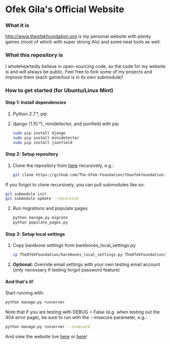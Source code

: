 # Ofek Gila's Official Website

### What it is
http://www.theofekfoundation.org is my personal website with plenty games (most of which with super strong AIs) and some neat tools as well.

### What this repository is
I wholeheartedly believe in open-sourcing code, so the code for my website is and will always be public. Feel free to fork some of my projects and improve them (each game/tool is in its own submodule)!

### How to get started (for Ubuntu/Linux Mint)

#### Step 1: Install dependencies

1. Python 2.7.*, pip
2. django (1.10.*), minidetector, and jsonfield with pip

	```bash
	sudo pip install django
	sudo pip install minidetector
	sudo pip install jsonfield
	```

#### Step 2: Setup repository

1. Clone the repository from [here][repo url] recursively, e.g.:

	```bash
	git clone https://github.com/The-Ofek-Foundation/theofekfoundation.org.git --recursive
	```

If you forgot to clone recursively, you can pull submodules like so:

```bash
git submodule init
git submodule update --recursive
```

2. Run migrations and populate pages

	```bash
	python manage.py migrate
	python populate_pages.py
	```

#### Step 3: Setup local settings

1. Copy barebone settings from barebones_local_settings.py

	```bash
	cp TheOfekFoundation/barebones_local_settings.py TheOfekFoundation/local_settings.py
	```

2. **Optional:** Override email settings with your own testing email account (only necessary if testing forgot password feature)

#### And that's it!

Start running with:

```bash
python manage.py runserver
```

Note that if you are testing with DEBUG = False (e.g. when testing out the 404 error page), be sure to run with the --insecure parameter, e.g.:

```bash
python manage.py runserver --insecure
```

And view the website live [here](http://127.0.0.1:8000/) or [here](http://localhost:8000/)!

[repo url]:https://github.com/The-Ofek-Foundation/theofekfoundation.org "github repository"
